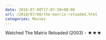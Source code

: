 ```yaml
---
date: 2018-07-08T17:07:50+00:00
url: /2018/07/08/the-matrix-reloaded.html
categories: Movies
---
```

Watched The Matrix Reloaded (2003) - ★★★




